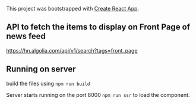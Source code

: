 This project was bootstrapped with [Create React App](https://github.com/facebook/create-react-app).

## API to fetch the items to display on Front Page of news feed

https://hn.algolia.com/api/v1/search?tags=front_page

## Running on server

build the files using 
`npm run build`

Server starts running on the port 8000
`npm run ssr` to load the component.


